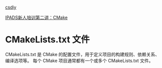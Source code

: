 

[csdiy](https://csdiy.wiki/%E5%BF%85%E5%AD%A6%E5%B7%A5%E5%85%B7/CMake/)

[IPADS新人培训第二讲：CMake](https://www.bilibili.com/video/BV14h41187FZ/?vd_source=b3d4057adb36b9b243dc8d7a6fc41295)

# CMakeLists.txt 文件
CMakeLists.txt 是 CMake 的配置文件，用于定义项目的构建规则、依赖关系、编译选项等。
每个 CMake 项目通常都有一个或多个 CMakeLists.txt 文件。

